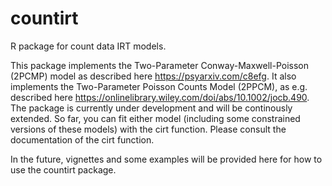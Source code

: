 # countirt
 R package for count data IRT models.

This package implements the Two-Parameter Conway-Maxwell-Poisson (2PCMP) model as described here https://psyarxiv.com/c8efg. It also implements the Two-Parameter Poisson Counts Model (2PPCM), as e.g. described here https://onlinelibrary.wiley.com/doi/abs/10.1002/jocb.490. The package is currently under development and will be continously extended. So far, you can fit either model (including some constrained versions of these models) with the cirt function. Please consult the documentation of the cirt function.

In the future, vignettes and some examples will be provided here for how to use the countirt package.

